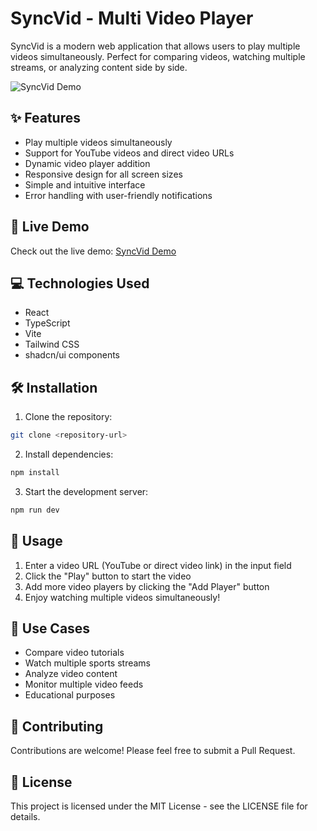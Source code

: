 # SyncVid - Multi Video Player

SyncVid is a modern web application that allows users to play multiple videos simultaneously. Perfect for comparing videos, watching multiple streams, or analyzing content side by side.

![SyncVid Demo](https://images.unsplash.com/photo-1605810230434-7631ac76ec81?w=1200&h=600&fit=crop)

## ✨ Features

- Play multiple videos simultaneously
- Support for YouTube videos and direct video URLs
- Dynamic video player addition
- Responsive design for all screen sizes
- Simple and intuitive interface
- Error handling with user-friendly notifications

## 🚀 Live Demo

Check out the live demo: [SyncVid Demo](https://lovable.dev/projects/3c522b84-f005-4d27-8b43-2a4ee06d61ec)

## 💻 Technologies Used

- React
- TypeScript
- Vite
- Tailwind CSS
- shadcn/ui components

## 🛠️ Installation

1. Clone the repository:
```sh
git clone <repository-url>
```

2. Install dependencies:
```sh
npm install
```

3. Start the development server:
```sh
npm run dev
```

## 📱 Usage

1. Enter a video URL (YouTube or direct video link) in the input field
2. Click the "Play" button to start the video
3. Add more video players by clicking the "Add Player" button
4. Enjoy watching multiple videos simultaneously!

## 🎯 Use Cases

- Compare video tutorials
- Watch multiple sports streams
- Analyze video content
- Monitor multiple video feeds
- Educational purposes

## 🤝 Contributing

Contributions are welcome! Please feel free to submit a Pull Request.

## 📄 License

This project is licensed under the MIT License - see the LICENSE file for details.